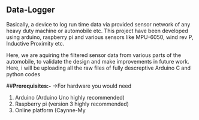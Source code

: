 ## Data-Logger
Basically, a device to log run time data via provided sensor network of any heavy duty machine or automobile etc. This project have been developed using arduino, raspberry pi and various sensors like MPU-6050, wind rev P, Inductive Proximity etc.

Here, we are aquiring the filtered sensor data from various parts of the automobile, to validate the design and make improvements in future work.
Here, i will be uploading all the raw files of fully descreptive Arduino C and python codes 


##**Prerequisites:-**
->For hardware you would need 
 1. Arduino (Arduino Uno highly recommended)
 2. Raspberry pi (version 3 highly recommended)
 3. Online platform (Caynne-My
